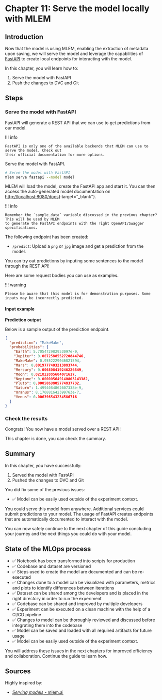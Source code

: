 # Chapter 11: Serve the model locally with MLEM

## Introduction

Now that the model is using MLEM, enabling the extraction of metadata upon saving, we will serve the
model and leverage the capabilities of [FastAPI](https://fastapi.tiangolo.com/) to create local
endpoints for interacting with the model.

In this chapter, you will learn how to:

1. Serve the model with FastAPI
2. Push the changes to DVC and Git

## Steps

### Serve the model with FastAPI

FastAPI will generate a REST API that we can use to get predictions from our
model.

!!! info

    FastAPI is only one of the available backends that MLEM can use to serve the model. Check out
    their official documentation for more options.

Serve the model with FastAPI.

```sh title="Execute the following command(s) in a terminal"
# Serve the model with FastAPI
mlem serve fastapi --model model
```

MLEM will load the model, create the FastAPI app and start it. You can then
access the auto-generated model documentation on <http://localhost:8080/docs>{:target="\_blank"}.

!!! info

    Remember the `sample_data` variable discussed in the previous chapter? This will be used by MLEM
    to generate the FastAPI endpoints with the right OpenAPI/Swagger specifications.

The following endpoint has been created:

- `/predict`: Upload a `png` or `jpg` image and get a prediction from the model.

You can try out predictions by inputing some sentences to the model through the
REST API!

Here are some request bodies you can use as examples.

!!! warning

    Please be aware that this model is for demonstration purposes. Some
    inputs may be incorrectly predicted.

#### Input example

**Prediction output**

Below is a sample output of the prediction endpoint.

```json
{
  "prediction": "MakeMake",
  "probabilities": {
    "Earth": 5.705472982953097e-9,
    "Jupiter": 0.0072588552720844746,
    "MakeMake": 0.9552229046821594,
    "Mars": 0.0019777403213083744,
    "Mercury": 0.006808419246226549,
    "Moon": 0.021822085604071617,
    "Neptune": 0.000005649140803143382,
    "Pluto": 0.0005069805774837732,
    "Saturn": 1.4994084862607338e-9,
    "Uranus": 8.170881642399763e-7,
    "Venus": 0.006396543234586716
  }
}
```
### Check the results

Congrats! You now have a model served over a REST API!

This chapter is done, you can check the summary.

## Summary

In this chapter, you have successfully:

1. Served the model with FastAPI
2. Pushed the changes to DVC and Git

You did fix some of the previous issues:

- ✅ Model can be easily used outside of the experiment context.

You could serve this model from anywhere. Additional services could submit
predictions to your model. The usage of FastAPI creates endpoints that are
automatically documented to interact with the model.

You can now safely continue to the next chapter of this guide concluding your
journey and the next things you could do with your model.

## State of the MLOps process

- ✅ Notebook has been transformed into scripts for production
- ✅ Codebase and dataset are versioned
- ✅ Steps used to create the model are documented and can be re-executed
- ✅ Changes done to a model can be visualized with parameters, metrics and plots to identify
differences between iterations
- ✅ Dataset can be shared among the developers and is placed in the right
directory in order to run the experiment
- ✅ Codebase can be shared and improved by multiple developers
- ✅ Experiment can be executed on a clean machine with the help of a CI/CD
pipeline
- ✅ Changes to model can be thoroughly reviewed and discussed before integrating them into the codebase
- ✅ Model can be saved and loaded with all required artifacts for future usage
- ✅ Model can be easily used outside of the experiment context.

You will address these issues in the next chapters for improved efficiency and
collaboration. Continue the guide to learn how.

## Sources

Highly inspired by:

* [_Serving models_ - mlem.ai](https://mlem.ai/doc/user-guide/serving)
